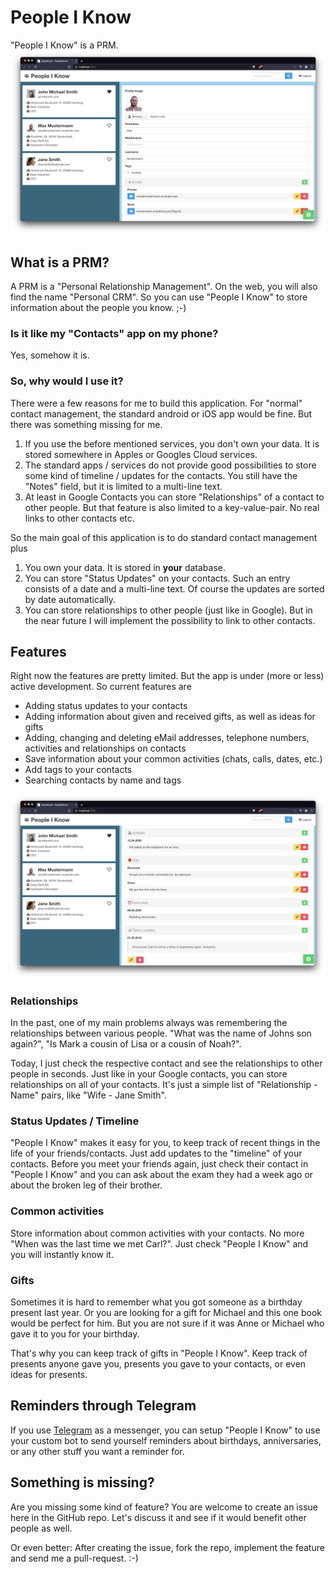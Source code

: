 # People I Know
"People I Know" is a PRM.
![Screenshot](images/general.png)

## What is a PRM?
A PRM is a "Personal Relationship Management". On the web, you will also find the name "Personal CRM".
So you can use "People I Know" to store information about the people you know. ;-)

### Is it like my "Contacts" app on my phone?
Yes, somehow it is.

### So, why would I use it?

There were a few reasons for me to build this application. For "normal" contact management, the standard android or iOS
app would be fine. But there was something missing for me.

1. If you use the before mentioned services, you don't own your data. It is stored somewhere in Apples or Googles Cloud services.
2. The standard apps / services do not provide good possibilities to store some kind of timeline / updates for the contacts. You still have the "Notes" field, but it is limited to a multi-line text.
3. At least in Google Contacts you can store "Relationships" of a contact to other people. But that feature is also limited to a key-value-pair. No real links to other contacts etc.

So the main goal of this application is to do standard contact management plus

1. You own your data. It is stored in **your** database.
2. You can store "Status Updates" on your contacts. Such an entry consists of a date and a multi-line text. Of course
   the updates are sorted by date automatically.
3. You can store relationships to other people (just like in Google). But in the near future I will implement the
   possibility to link to other contacts.

## Features

Right now the features are pretty limited. But the app is under (more or less) active development. So current features
are

* Adding status updates to your contacts
* Adding information about given and received gifts, as well as ideas for gifts
* Adding, changing and deleting eMail addresses, telephone numbers, activities and relationships on contacts
* Save information about your common activities (chats, calls, dates, etc.)
* Add tags to your contacts
* Searching contacts by name and tags

![Another Screenshot](images/features.png)

### Relationships

In the past, one of my main problems always was remembering the relationships between various people.
"What was the name of Johns son again?", "Is Mark a cousin of Lisa or a cousin of Noah?".

Today, I just check the respective contact and see the relationships to other people in seconds. Just like in your
Google contacts, you can store relationships on all of your contacts. It's just a simple list of "Relationship - Name"
pairs, like "Wife - Jane Smith".

### Status Updates / Timeline

"People I Know" makes it easy for you, to keep track of recent things in the life of your friends/contacts. Just add
updates to the "timeline" of your contacts. Before you meet your friends again, just check their contact in "People I
Know" and you can ask about the exam they had a week ago or about the broken leg of their brother.

### Common activities

Store information about common activities with your contacts. No more "When was the last time we met Carl?". Just
check "People I Know" and you will instantly know it.

### Gifts

Sometimes it is hard to remember what you got someone as a birthday present last year. Or you are looking for a gift for
Michael and this one book would be perfect for him. But you are not sure if it was Anne or Michael who gave it to you
for your birthday.

That's why you can keep track of gifts in "People I Know". Keep track of presents anyone gave you, presents you gave to
your contacts, or even ideas for presents.

## Reminders through Telegram

If you use [Telegram](https://telegram.org/) as a messenger, you can setup
"People I Know" to use your custom bot to send yourself reminders about birthdays, anniversaries, or any other stuff you
want a reminder for.

## Something is missing?

Are you missing some kind of feature? You are welcome to create an issue here in the GitHub repo. Let's discuss it and
see if it would benefit other people as well.

Or even better: After creating the issue, fork the repo, implement the feature and send me a pull-request. :-)
